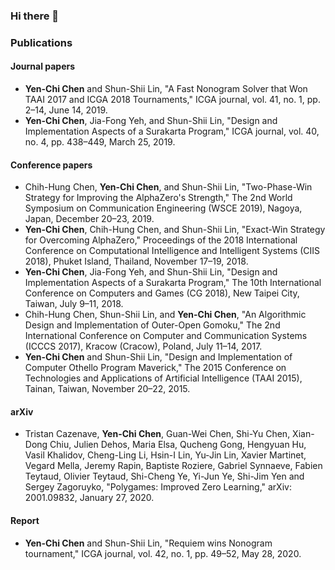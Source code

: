 ### Hi there 👋

### Publications

#### Journal papers
- **Yen-Chi Chen** and Shun-Shii Lin, "A Fast Nonogram Solver that Won TAAI 2017 and ICGA 2018 Tournaments," ICGA journal, vol. 41, no. 1, pp. 2–14, June 14, 2019.
- **Yen-Chi Chen**, Jia-Fong Yeh, and Shun-Shii Lin, "Design and Implementation Aspects of a Surakarta Program," ICGA journal, vol. 40, no. 4, pp. 438–449, March 25, 2019.

#### Conference papers
- Chih-Hung Chen, **Yen-Chi Chen**, and Shun-Shii Lin, "Two-Phase-Win Strategy for Improving the AlphaZero's Strength," The 2nd World Symposium on Communication Engineering (WSCE 2019), Nagoya, Japan, December 20–23, 2019.
- **Yen-Chi Chen**, Chih-Hung Chen, and Shun-Shii Lin, "Exact-Win Strategy for Overcoming AlphaZero," Proceedings of the 2018 International Conference on Computational Intelligence and Intelligent Systems (CIIS 2018), Phuket Island, Thailand, November 17–19, 2018.
- **Yen-Chi Chen**, Jia-Fong Yeh, and Shun-Shii Lin, "Design and Implementation Aspects of a Surakarta Program," The 10th International Conference on Computers and Games (CG 2018), New Taipei City, Taiwan, July 9–11, 2018.
- Chih-Hung Chen, Shun-Shii Lin, and **Yen-Chi Chen**, "An Algorithmic Design and Implementation of Outer-Open Gomoku," The 2nd International Conference on Computer and Communication Systems (ICCCS 2017), Kracow (Cracow), Poland, July 11–14, 2017.
- **Yen-Chi Chen** and Shun-Shii Lin, "Design and Implementation of Computer Othello Program Maverick," The 2015 Conference on Technologies and Applications of Artificial Intelligence (TAAI 2015), Tainan, Taiwan, November 20–22, 2015.

#### arXiv
- Tristan Cazenave, **Yen-Chi Chen**, Guan-Wei Chen, Shi-Yu Chen, Xian-Dong Chiu, Julien Dehos, Maria Elsa, Qucheng Gong, Hengyuan Hu, Vasil Khalidov, Cheng-Ling Li, Hsin-I Lin, Yu-Jin Lin, Xavier Martinet, Vegard Mella, Jeremy Rapin, Baptiste Roziere, Gabriel Synnaeve, Fabien Teytaud, Olivier Teytaud, Shi-Cheng Ye, Yi-Jun Ye, Shi-Jim Yen and Sergey Zagoruyko, "Polygames: Improved Zero Learning," arXiv: 2001.09832, January 27, 2020.

#### Report
- **Yen-Chi Chen** and Shun-Shii Lin, "Requiem wins Nonogram tournament," ICGA journal, vol. 42, no. 1, pp. 49–52, May 28, 2020.
